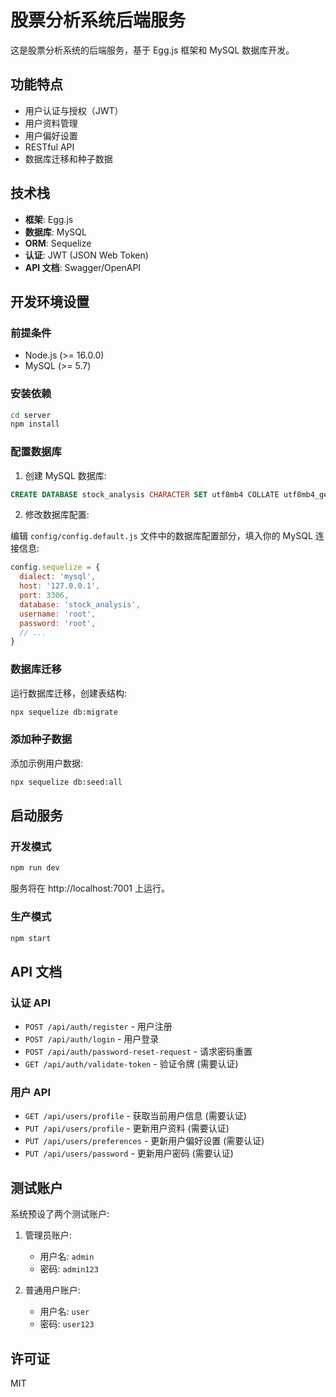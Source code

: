 # 股票分析系统后端服务

这是股票分析系统的后端服务，基于 Egg.js 框架和 MySQL 数据库开发。

## 功能特点

- 用户认证与授权（JWT）
- 用户资料管理
- 用户偏好设置
- RESTful API
- 数据库迁移和种子数据

## 技术栈

- **框架**: Egg.js
- **数据库**: MySQL
- **ORM**: Sequelize
- **认证**: JWT (JSON Web Token)
- **API 文档**: Swagger/OpenAPI

## 开发环境设置

### 前提条件

- Node.js (>= 16.0.0)
- MySQL (>= 5.7)

### 安装依赖

```bash
cd server
npm install
```

### 配置数据库

1. 创建 MySQL 数据库:

```sql
CREATE DATABASE stock_analysis CHARACTER SET utf8mb4 COLLATE utf8mb4_general_ci;
```

2. 修改数据库配置:

编辑 `config/config.default.js` 文件中的数据库配置部分，填入你的 MySQL 连接信息:

```js
config.sequelize = {
  dialect: 'mysql',
  host: '127.0.0.1',
  port: 3306,
  database: 'stock_analysis',
  username: 'root',
  password: 'root',
  // ...
}
```

### 数据库迁移

运行数据库迁移，创建表结构:

```bash
npx sequelize db:migrate
```

### 添加种子数据

添加示例用户数据:

```bash
npx sequelize db:seed:all
```

## 启动服务

### 开发模式

```bash
npm run dev
```

服务将在 http://localhost:7001 上运行。

### 生产模式

```bash
npm start
```

## API 文档

### 认证 API

- `POST /api/auth/register` - 用户注册
- `POST /api/auth/login` - 用户登录
- `POST /api/auth/password-reset-request` - 请求密码重置
- `GET /api/auth/validate-token` - 验证令牌 (需要认证)

### 用户 API

- `GET /api/users/profile` - 获取当前用户信息 (需要认证)
- `PUT /api/users/profile` - 更新用户资料 (需要认证)
- `PUT /api/users/preferences` - 更新用户偏好设置 (需要认证)
- `PUT /api/users/password` - 更新用户密码 (需要认证)

## 测试账户

系统预设了两个测试账户:

1. 管理员账户:

   - 用户名: `admin`
   - 密码: `admin123`

2. 普通用户账户:
   - 用户名: `user`
   - 密码: `user123`

## 许可证

MIT
